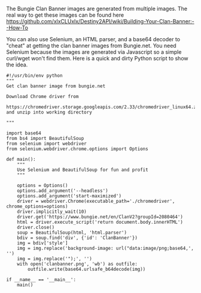 The Bungie Clan Banner images are generated from multiple images.  The real way to get these images can be found here https://github.com/xlxCLUxlx/Destiny2API/wiki/Building-Your-Clan-Banner:--How-To

You can also use Selenium, an HTML parser, and a base64 decoder to "cheat" at getting the clan banner images from Bungie.net.  You need Selenium because the images are generated via Javascript so a simple curl/wget won't find them.  Here is a quick and dirty Python script to show the idea.

	#!/usr/bin/env python
	"""
	Get clan banner image from bungie.net

	Download Chrome driver from
	  https://chromedriver.storage.googleapis.com/2.33/chromedriver_linux64.zip
	and unzip into working directory

	"""

	import base64
	from bs4 import BeautifulSoup
	from selenium import webdriver
	from selenium.webdriver.chrome.options import Options

	def main():
		"""
		Use Selenium and BeautifulSoup for fun and profit
		"""

		options = Options()
		options.add_argument('--headless')
		options.add_argument('start-maximized')
		driver = webdriver.Chrome(executable_path='./chromedriver', chrome_options=options)
		driver.implicitly_wait(10)
		driver.get('https://www.bungie.net/en/ClanV2?groupId=2080464')
		html = driver.execute_script('return document.body.innerHTML')
		driver.close()
		soup = BeautifulSoup(html, 'html.parser')
		bdiv = soup.find('div', {'id': 'ClanBanner'})
		img = bdiv['style']
		img = img.replace('background-image: url("data:image/png;base64,', '')
		img = img.replace('");', '')
		with open('clanbanner.png', 'wb') as outfile:
			outfile.write(base64.urlsafe_b64decode(img))

	if __name__ == '__main__':
		main()
